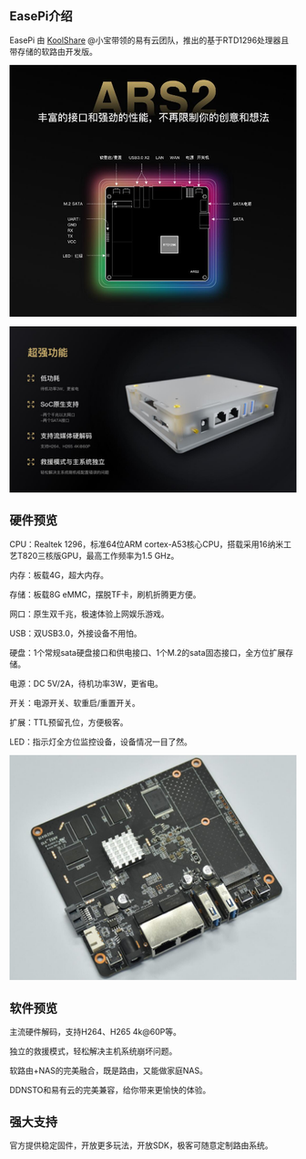 ## EasePi介绍

EasePi 由 [KoolShare](https://koolshare.cn/space-uid-2380.html) @小宝带领的易有云团队，推出的基于RTD1296处理器且带存储的软路由开发版。

![about1](./about/about1.jpg) 

![about2](./about/about2.jpg) 


## 硬件预览

CPU：Realtek 1296，标准64位ARM cortex-A53核心CPU，搭载采用16纳米工艺T820三核版GPU，最高工作频率为1.5 GHz。

内存：板载4G，超大内存。

存储：板载8G eMMC，摆脱TF卡，刷机折腾更方便。

网口：原生双千兆，极速体验上网娱乐游戏。

USB：双USB3.0，外接设备不用怕。

硬盘：1个常规sata硬盘接口和供电接口、1个M.2的sata固态接口，全方位扩展存储。

电源：DC 5V/2A，待机功率3W，更省电。

开关：电源开关、软重启/重置开关。

扩展：TTL预留孔位，方便极客。

LED：指示灯全方位监控设备，设备情况一目了然。

![about2](./about/about3.jpg) 

## 软件预览

主流硬件解码，支持H264、H265 4k@60P等。

独立的救援模式，轻松解决主机系统崩坏问题。

软路由+NAS的完美融合，既是路由，又能做家庭NAS。

DDNSTO和易有云的完美兼容，给你带来更愉快的体验。

## 强大支持

官方提供稳定固件，开放更多玩法，开放SDK，极客可随意定制路由系统。

